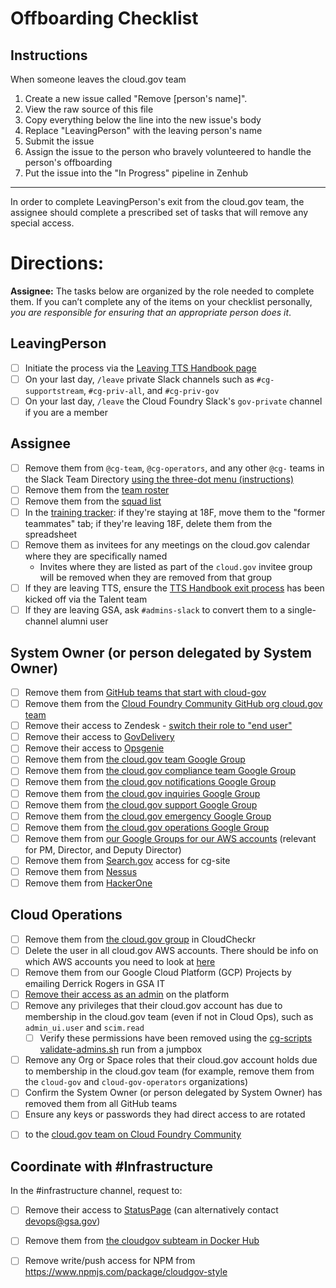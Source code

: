 # Offboarding Checklist

## Instructions

When someone leaves the cloud.gov team

1. Create a new issue called "Remove [person's name]".
2. View the raw source of this file
3. Copy everything below the line into the new issue's body
4. Replace "LeavingPerson" with the leaving person's name
5. Submit the issue
6. Assign the issue to the person who bravely volunteered to handle the person's offboarding
7. Put the issue into the "In Progress" pipeline in Zenhub

---

In order to complete LeavingPerson's exit from the cloud.gov team, the assignee should complete a prescribed set of tasks that will remove any special access.

# Directions:
**Assignee:** The tasks below are organized by the role needed to complete them. If you can’t complete any of the items on your checklist personally, _you are responsible for ensuring that an appropriate person does it_.

## LeavingPerson
- [ ] Initiate the process via the [Leaving TTS Handbook page](https://handbook.18f.gov/leaving-tts/)
- [ ] On your last day, `/leave` private Slack channels such as `#cg-supportstream`, `#cg-priv-all`, and `#cg-priv-gov`
- [ ] On your last day, `/leave` the Cloud Foundry Slack's `gov-private` channel if you are a member

## Assignee
- [ ] Remove them from `@cg-team`, `@cg-operators`, and any other `@cg-` teams in the Slack Team Directory [using the three-dot menu (instructions)](https://get.slack.help/hc/en-us/articles/212906697-User-Groups)
- [ ] Remove them from the [team roster](https://docs.google.com/spreadsheets/d/1mW3tphZ98ExmMxLHPogSpTq8DzYr5Oh8_SHnOTvjRWM/edit#gid=0)
- [ ] Remove them from the [squad list](https://github.com/18F/cg-product/blob/master/DeliveryProcess.md#squads)
- [ ] In the [training tracker](https://docs.google.com/spreadsheets/d/1hqU6cNeEB293OT0j3OvbdAFRkrf2zDOrPVxGfnr4sSw/edit#gid=0): if they're staying at 18F, move them to the "former teammates" tab; if they're leaving 18F, delete them from the spreadsheet
- [ ] Remove them as invitees for any meetings on the cloud.gov calendar where they are specifically named
    - Invites where they are listed as part of the `cloud.gov` invitee group will be removed when they are removed from that group
- [ ] If they are leaving TTS, ensure the [TTS Handbook exit process](https://handbook.18f.gov/leaving-tts/#offboarding-process) has been kicked off via the Talent team
- [ ] If they are leaving GSA, ask `#admins-slack` to convert them to a single-channel alumni user

## System Owner (or person delegated by System Owner)
- [ ] Remove them from [GitHub teams that start with cloud-gov](https://github.com/orgs/18F/teams?utf8=%E2%9C%93&query=cloud-gov)
- [ ] Remove them from the [Cloud Foundry Community GitHub org cloud.gov team](https://github.com/orgs/cloudfoundry-community/teams/cloud-gov/members)
- [ ] Remove their access to Zendesk - [switch their role to "end user"](https://cloud-gov.zendesk.com/agent/admin/people)
- [ ] Remove their access to [GovDelivery](https://admin.govdelivery.com/administrators)
- [ ] Remove their access to [Opsgenie](https://cloud-gov.app.opsgenie.com/settings/users/)
- [ ] Remove them from [the cloud.gov team Google Group](https://groups.google.com/a/gsa.gov/forum/?hl=en#!managemembers/cloud-gov/members/active)
- [ ] Remove them from [the cloud.gov compliance team Google Group](https://groups.google.com/a/gsa.gov/forum/?hl=en#!managemembers/cloud-gov-compliance/members/active)
- [ ] Remove them from [the cloud.gov notifications Google Group](https://groups.google.com/a/gsa.gov/forum/?hl=en#!managemembers/cloud-gov-notifications/members/active)
- [ ] Remove them from [the cloud.gov inquiries Google Group](https://groups.google.com/a/gsa.gov/forum/?hl=en#!managemembers/cloud-gov-inquiries/members/active)
- [ ] Remove them from [the cloud.gov support Google Group](https://groups.google.com/a/gsa.gov/forum/?hl=en#!managemembers/cloud-gov-support/members/active)
- [ ] Remove them from [the cloud.gov emergency Google Group](https://groups.google.com/a/gsa.gov/forum/?hl=en#!managemembers/cloud-gov-emergency/members/active)
- [ ] Remove them from [the cloud.gov operations Google Group](https://groups.google.com/a/gsa.gov/forum/#!managemembers/cloud-gov-operations/members/active)
- [ ] Remove them from [our Google Groups for our AWS accounts](https://docs.google.com/document/d/110o1L7EOby3hvE5d-cDhg2LBLHymbZLnMPe9kuk4qp8/edit#) (relevant for PM, Director, and Deputy Director)
- [ ] Remove them from [Search.gov](https://search.gov/) access for cg-site
- [ ] Remove them from [Nessus](https://nessus.fr.cloud.gov/#/settings/users)
- [ ] Remove them from [HackerOne](https://hackerone.com/)

## Cloud Operations
- [ ] Remove them from [the cloud.gov group](https://app.cloudcheckr.com/Admin/UserGroupBuilder/fb111fab-ef5d-48d0-9472-cff691e1bd9c) in CloudCheckr
- [ ] Delete the user in all cloud.gov AWS accounts.  There should be info on which AWS accounts you need to look at [here](https://docs.google.com/document/d/110o1L7EOby3hvE5d-cDhg2LBLHymbZLnMPe9kuk4qp8/edit)
- [ ] Remove them from our Google Cloud Platform (GCP) Projects by emailing Derrick Rogers in GSA IT
- [ ] [Remove their access as an admin](https://cloud.gov/docs/ops/managing-users/#managing-admins) on the platform
- [ ] Remove any privileges that their cloud.gov account has due to membership in the cloud.gov team (even if not in Cloud Ops), such as `admin_ui.user` and `scim.read`
    - [ ] Verify these permissions have been removed using the [cg-scripts validate-admins.sh](https://github.com/18F/cg-scripts/blob/master/validate-admins.sh) run from a jumpbox
- [ ] Remove any Org or Space roles that their cloud.gov account holds due to membership in the cloud.gov team (for example, remove them from the `cloud-gov` and `cloud-gov-operators` organizations)
- [ ] Confirm the System Owner (or person delegated by System Owner) has removed them from all GitHub teams
- [ ] Ensure any keys or passwords they had direct access to are rotated
* [ ]  to the [cloud.gov team on Cloud Foundry Community](https://github.com/orgs/cloudfoundry-community/teams/cloud-gov/members)

## Coordinate with #Infrastructure
In the #infrastructure channel, request to:
- [ ] Remove their access to [StatusPage](https://manage.statuspage.io/organizations/btc69fwyvjh7/team) (can alternatively contact devops@gsa.gov)
- [ ] Remove them from [the cloudgov subteam in Docker Hub](https://hub.docker.com/u/18fgsa/dashboard/teams/?team=cloudgov)
- [ ] Remove write/push access for NPM from https://www.npmjs.com/package/cloudgov-style

